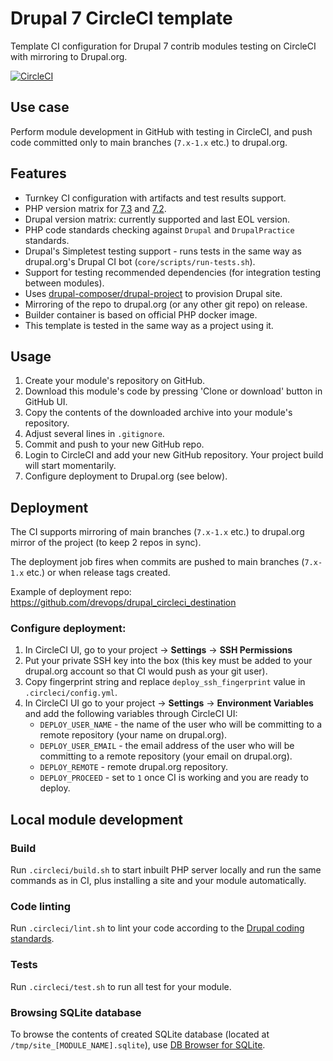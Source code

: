 # Drupal 7 CircleCI template
Template CI configuration for Drupal 7 contrib modules testing on CircleCI
with mirroring to Drupal.org.

[![CircleCI](https://circleci.com/gh/drevops/drupal_circleci.svg?style=shield)](https://circleci.com/gh/drevops/drupal_circleci)

## Use case
Perform module development in GitHub with testing in CircleCI, and push code
committed only to main branches (`7.x-1.x` etc.) to drupal.org.

## Features
- Turnkey CI configuration with artifacts and test results support.
- PHP version matrix for [7.3](https://www.php.net/supported-versions.php) and [7.2](https://www.php.net/supported-versions.php).
- Drupal version matrix: currently supported and last EOL version.
- PHP code standards checking against `Drupal` and `DrupalPractice` standards.
- Drupal's Simpletest testing support - runs tests in the same way as
  drupal.org's Drupal CI bot (`core/scripts/run-tests.sh`).
- Support for testing recommended dependencies (for integration testing between modules).
- Uses [drupal-composer/drupal-project](https://github.com/drupal-composer/drupal-project)
  to provision Drupal site.
- Mirroring of the repo to drupal.org (or any other git repo) on release.
- Builder container is based on official PHP docker image.
- This template is tested in the same way as a project using it.

## Usage

1. Create your module's repository on GitHub.
2. Download this module's code by pressing 'Clone or download' button in GitHub UI.
3. Copy the contents of the downloaded archive into your module's repository.
4. Adjust several lines in `.gitignore`.
5. Commit and push to your new GitHub repo.
6. Login to CircleCI and add your new GitHub repository. Your project build will
   start momentarily.
7. Configure deployment to Drupal.org (see below).

## Deployment
The CI supports mirroring of main branches (`7.x-1.x` etc.) to drupal.org mirror
of the project (to keep 2 repos in sync).

The deployment job fires when commits are pushed to main branches
(`7.x-1.x` etc.) or when release tags created.

Example of deployment repo: https://github.com/drevops/drupal_circleci_destination

### Configure deployment:
1. In CircleCI UI, go to your project -> **Settings** -> **SSH Permissions**
2. Put your private SSH key into the box (this key must be added to your
   drupal.org account so that CI would push as your git user).
3. Copy fingerprint string and replace `deploy_ssh_fingerprint` value in
   `.circleci/config.yml`.
4. In CircleCI UI go to your project -> **Settings** -> **Environment Variables**
   and add the following variables through CircleCI UI:
   - `DEPLOY_USER_NAME` - the name of the user who will be committing to a
     remote repository (your name on drupal.org).
   - `DEPLOY_USER_EMAIL` - the email address of the user who will be committing
     to a remote repository (your email on drupal.org).
   - `DEPLOY_REMOTE` - remote drupal.org repository.
   - `DEPLOY_PROCEED` - set to `1` once CI is working and you are ready to
     deploy.

## Local module development

### Build
Run `.circleci/build.sh` to start inbuilt PHP server locally and run the same
commands as in CI, plus installing a site and your module automatically.

### Code linting
Run `.circleci/lint.sh` to lint your code according to the
[Drupal coding standards](https://www.drupal.org/docs/develop/standards).

### Tests
Run `.circleci/test.sh` to run all test for your module.

### Browsing SQLite database
To browse the contents of created SQLite database
(located at `/tmp/site_[MODULE_NAME].sqlite`), use [DB Browser for SQLite](https://sqlitebrowser.org/).
